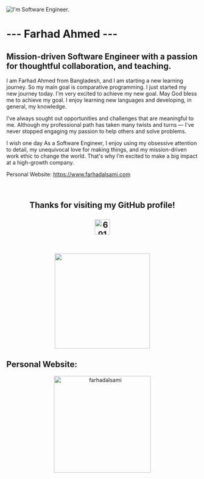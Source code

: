 ![I'm  Software Engineer.](https://github.com/farhadalsami/farhadalsami/blob/main/Github%20And%20Other%20Banner.png)

# --- Farhad Ahmed ---
## Mission-driven Software Engineer with a passion for thoughtful collaboration, and teaching.

I am Farhad Ahmed from Bangladesh, and I am starting a new learning journey. So my main goal is comparative programming. I just started my new journey today. I'm very excited to achieve my new goal. May God bless me to achieve my goal. I enjoy learning new languages and developing, in general, my knowledge.

I’ve always sought out opportunities and challenges that are meaningful to me. Although my professional path has taken many twists and turns — I've never stopped engaging my passion to help others and solve problems.

I wish one day As a Software Engineer, I enjoy using my obsessive attention to detail, my unequivocal love for making things, and my mission-driven work ethic to change the world. That's why I’m excited to make a big impact at a high-growth company.

<p align="left">Personal Website: <a href="https://www.farhadalsami.com" target="_blank" > https://www.farhadalsami.com</a></p>

<br>


<h2 align="center"> </h2>

<h2 align="center">Thanks for visiting my GitHub profile!<br> <br> <img align="center" src="https://github.com/farhadalsami/farhadalsami/blob/main/code.png" alt="6919" height="40" width="40"/> </h2><br> 

<p align="center"> <img src="https://github.com/farhadalsami/farhadalsami/blob/main/Heart%20animation.gif" width="250" height="250"> </p>

<h2 align="left">Personal Website:</h2>
<p align="center">
<a href="https://www.farhadalsami.com" target="blank"><img align="center" src="https://github.com/farhadalsami/farhadalsami/blob/main/Personal-Website-Logo.svg" alt="farhadalsami" width="254"/></a>

